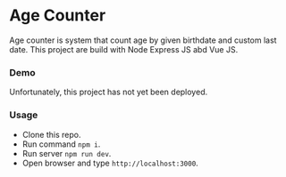 # Age Counter #

Age counter is system that count age by given birthdate and custom last date.
This project are build with Node Express JS abd Vue JS.

### Demo ###

Unfortunately, this project has not yet been deployed.

### Usage ###

* Clone this repo.
* Run command `npm i`.
* Run server `npm run dev`.
* Open browser and type `http://localhost:3000`.